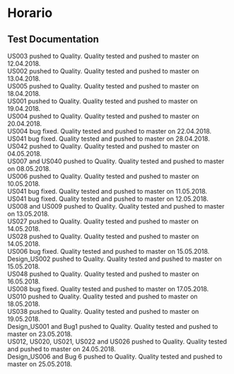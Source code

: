 # Horario

## Test Documentation
US003 pushed to Quality. Quality tested and pushed to master on 12.04.2018.  
US002 pushed to Quality. Quality tested and pushed to master on 13.04.2018.  
US005 pushed to Quality. Quality tested and pushed to master on 18.04.2018.  
US001 pushed to Quality. Quality tested and pushed to master on 19.04.2018.  
US004 pushed to Quality. Quality tested and pushed to master on 20.04.2018.  
US004 bug fixed. Quality tested and pushed to master on 22.04.2018.  
US041 bug fixed. Quality tested and pushed to master on 28.04.2018.  
US042 pushed to Quality. Quality tested and pushed to master on 04.05.2018.  
US007 and US040 pushed to Quality. Quality tested and pushed to master on 08.05.2018.  
US006 pushed to Quality. Quality tested and pushed to master on 10.05.2018.  
US041 bug fixed. Quality tested and pushed to master on 11.05.2018.  
US041 bug fixed. Quality tested and pushed to master on 12.05.2018.  
US008 and US009 pushed to Quality. Quality tested and pushed to master on 13.05.2018.  
US027 pushed to Quality. Quality tested and pushed to master on 14.05.2018.  
US028 pushed to Quality. Quality tested and pushed to master on 14.05.2018.  
US006 bug fixed. Quality tested and pushed to master on 15.05.2018.  
Design_US002 pushed to Quality. Quality tested and pushed to master on 15.05.2018.  
US048 pushed to Quality. Quality tested and pushed to master on 16.05.2018.  
US008 bug fixed. Quality tested and pushed to master on 17.05.2018.  
US010 pushed to Quality. Quality tested and pushed to master on 18.05.2018.     
US038 pushed to Quality. Quality tested and pushed to master on 19.05.2018.  
Design_US001 and Bug1 pushed to Quality. Quality tested and pushed to master on 23.05.2018.  
US012, US020, US021, US022 and US026 pushed to Quality. Quality tested and pushed to master on 24.05.2018.  
Design_US006 and Bug 6 pushed to Quality. Quality tested and pushed to master on 25.05.2018.  
